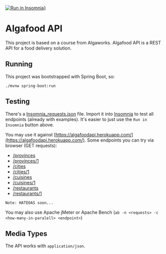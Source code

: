 [![Run in Insomnia}](https://insomnia.rest/images/run.svg)](https://insomnia.rest/run/?label=Drugo%20AlgafoodAPI&uri=https%3A%2F%2Falgafoodapi.herokuapp.com%2FInsomnia_requests.json)

# Algafood API

This project is based on a course from Algaworks. Algafood API is a REST API for a food delivery solution.

## Running

This project was bootstrapped with Spring Boot, so:

```
./mvnw spring-boot:run
``` 

## Testing

There's a [Insomnia_requests.json](src/main/resources/static/Insomnia_requests.json) file. Import it into [Insomnia](https://insomnia.rest/download/) to test all endpoints (already with examples). It's easier to just use the `Run in Insomnia` button above.

You may use it against [https://algafoodapi.herokuapp.com/](https://algafoodapi.herokuapp.com/). Some endpoints you can try via browser (GET requests):

- [/provinces](https://algafoodapi.herokuapp.com/provinces)
- [/provinces/1](/home/drugo/Projects/algafood-api/README.md)
- [/cities](https://algafoodapi.herokuapp.com/cities)
- [/cities/1](https://algafoodapi.herokuapp.com/cities/1)
- [/cuisines](https://algafoodapi.herokuapp.com/cuisines)
- [/cuisines/1](https://algafoodapi.herokuapp.com/cuisines/1)
- [/restaurants](https://algafoodapi.herokuapp.com/restaurants)
- [/restaurants/1](https://algafoodapi.herokuapp.com/restaurants/1)

```text
Note: HATEOAS soon...
```

You may also use Apache jMeter or Apache Bench (`ab -n <requests> -c <how-many-in-paralell> <endpoint>`)

## Media Types

The API works with `application/json`.

